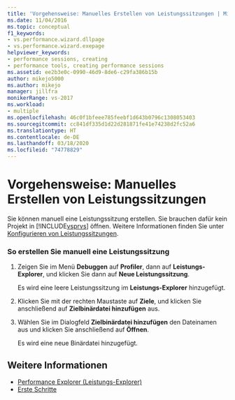 ```yaml
---
title: 'Vorgehensweise: Manuelles Erstellen von Leistungssitzungen | Microsoft-Dokumentation'
ms.date: 11/04/2016
ms.topic: conceptual
f1_keywords:
- vs.performance.wizard.dllpage
- vs.performance.wizard.exepage
helpviewer_keywords:
- performance sessions, creating
- performance tools, creating performance sessions
ms.assetid: ee2b3e0c-0990-46d9-8de6-c29fa386b15b
author: mikejo5000
ms.author: mikejo
manager: jillfra
monikerRange: vs-2017
ms.workload:
- multiple
ms.openlocfilehash: 46c0f1bfeee785feebf1d643b0796c1308053403
ms.sourcegitcommit: cc841df335d1d22d281871fe41e74238d2fc52a6
ms.translationtype: HT
ms.contentlocale: de-DE
ms.lasthandoff: 03/18/2020
ms.locfileid: "74778829"
---
```

# <a name="how-to-manually-create-performance-sessions"></a>Vorgehensweise: Manuelles Erstellen von Leistungssitzungen
Sie können manuell eine Leistungssitzung erstellen. Sie brauchen dafür kein Projekt in [!INCLUDE[vsprvs](../code-quality/includes/vsprvs_md.md)] öffnen. Weitere Informationen finden Sie unter [Konfigurieren von Leistungssitzungen](../profiling/configuring-performance-sessions.md).

### <a name="to-manually-create-a-performance-session"></a>So erstellen Sie manuell eine Leistungssitzung

1. Zeigen Sie im Menü **Debuggen** auf **Profiler**, dann auf **Leistungs-Explorer**, und klicken Sie dann auf **Neue Leistungssitzung**.

     Es wird eine leere Leistungssitzung im **Leistungs-Explorer** hinzugefügt.

2. Klicken Sie mit der rechten Maustaste auf **Ziele**, und klicken Sie anschließend auf **Zielbinärdatei hinzufügen** aus.

3. Wählen Sie im Dialogfeld **Zielbinärdatei hinzufügen** den Dateinamen aus und klicken Sie anschließend auf **Öffnen**.

     Es wird eine neue Binärdatei hinzugefügt.

## <a name="see-also"></a>Weitere Informationen
- [Performance Explorer (Leistungs-Explorer)](../profiling/performance-explorer.md)
- [Erste Schritte](../profiling/getting-started-with-performance-tools.md)
